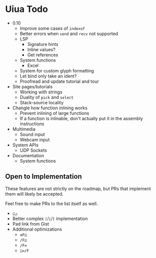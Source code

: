 # Uiua Todo

- 0.10
  - Improve some cases of `indexof`
  - Better errors when `send` and `recv` not supported
  - LSP
    - Signature hints
    - Inline values?
    - Get references
  - System functions
    - Excel
  - System for custom glyph formatting
  - Let bind only take an ident?
  - Proofread and update tutorial and tour
- Site pages/tutorials
  - Working with strings
  - Duality of `pick` and `select`
  - Stack-source locality
- Changle how function inlining works
  - Prevent inlining of large functions
  - If a function is inlinable, don't actually put it in the assembly instructions
- Multimedia
  - Sound input
  - Webcam input
- System APIs
  - UDP Sockets
- Documentation
  - System functions

## Open to Implementation
These features are not strictly on the roadmap, but PRs that implement them will likely be accepted.

Feel free to make PRs to the list itself as well.

- `⍜◿`
- Better complex `⌈`/`⌊`/`⁅` implementation
- Pad link from Gist
- Additional optimizations
  - `≡F◫`
  - `/F◫`
  - `/F⇌`
  - `⍜⇌/F`
